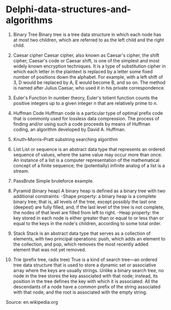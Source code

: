 # Delphi-data-structures-and-algorithms
1. Binary Tree
   Binary tree is a tree data structure in which each node has at most two children, which are referred to as the left child and the        right child.

2. Caesar cipher
   Caesar cipher, also known as Caesar's cipher, the shift cipher, Caesar's code or Caesar shift, is one of the simplest and most widely    known encryption techniques. It is a type of substitution cipher in which each letter in the plaintext is replaced by a letter some      fixed number of positions down the alphabet. For example, with a left shift of 3, D would be replaced by A, E would become B, and so    on. The method is named after Julius Caesar, who used it in his private correspondence.

3. Euler's Function
   In number theory, Euler's totient function counts the positive integers up to a given integer n that are relatively prime to n.

4. Huffman Code 
   Huffman code is a particular type of optimal prefix code that is commonly used for lossless data compression. The process of finding      and/or using such a code proceeds by means of Huffman coding, an algorithm developed by David A. Huffman.

5. Knuth–Morris–Pratt substring searching algorithm

6. List
   List or sequence is an abstract data type that represents an ordered sequence of values, where the same value may occur more than once.    An instance of a list is a computer representation of the mathematical concept of a finite sequence; the (potentially) infinite analog    of a list is a stream.

7. PassBrute
   Simple bruteforce example.

8. Pyramid (binary heap)
   A binary heap is defined as a binary tree with two additional constraints:
   -Shape property: a binary heap is a complete binary tree; that is, all levels of the tree, except possibly the last one (deepest) are     fully filled, and, if the last level of the tree is not complete, the nodes of that level are filled from left to right.
   -Heap property: the key stored in each node is either greater than or equal to or less than or equal to the keys in the node's           children, according to some total order.

9. Stack
   Stack is an abstract data type that serves as a collection of elements, with two principal operations: push, which adds an element to    the collection, and pop, which removes the most recently added element that was not yet removed.

10. Trie (prefix tree, radix tree)
    True is a kind of search tree—an ordered tree data structure that is used to store a dynamic set or associative array where the keys     are usually strings. Unlike a binary search tree, no node in the tree stores the key associated with that node; instead, its             position in the tree defines the key with which it is associated. All the descendants of a node have a common prefix of the string       associated with that node, and the root is associated with the empty string.
    
   Source: en.wikipedia.org

